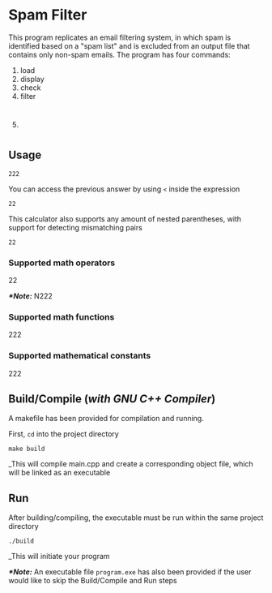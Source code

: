 # Spam Filter

This program replicates an email filtering system, in which spam is identified based on a "spam list" and is excluded from an output file that contains only non-spam emails. The program has four commands:

1. load
2. display
3. check
4. filter
5. #

## Usage

```
222
```

You can access the previous answer by using `<` inside the expression

```
22
```

This calculator also supports any amount of nested parentheses, with support for detecting mismatching pairs

```
22
```

### Supported math operators

22

**_\*Note:_** N222

### Supported math functions

222

### Supported mathematical constants

222

## Build/Compile (_with GNU C++ Compiler_)

A makefile has been provided for compilation and running.

First, `cd` into the project directory

```
make build
```

_This will compile main.cpp and create a corresponding object file, which will be linked as an executable

## Run

After building/compiling, the executable must be run within the same project directory

```
./build
```

_This will initiate your program


**_\*Note:_** An executable file `program.exe` has also been provided if the user would like to skip the Build/Compile and Run steps

